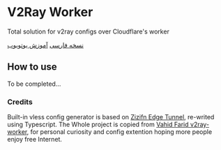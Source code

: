 # V2Ray Worker
 Total solution for v2ray configs over Cloudflare's worker

[نسخه فارسی](https://github.com/vfarid/v2ray-worker/blob/main/README-fa.md)
[آموزش یوتویوب](https://www.youtube.com/watch?v=Jb_6jmrKKyo)


## How to use

To be completed...


### Credits
Built-in vless config generator is based on [Zizifn Edge Tunnel](https://github.com/zizifn/edgetunnel), re-writed using Typescript.
The Whole project is copied from [Vahid Farid v2ray-worker](https://github.com/vfarid/v2ray-worker), for personal curiosity and config extention hoping more people enjoy free Internet.
